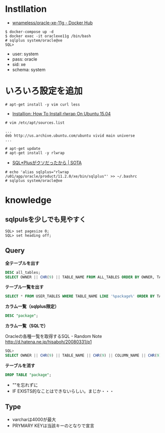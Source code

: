 # Instllation

 - [wnameless/oracle-xe-11g - Docker Hub](https://hub.docker.com/r/wnameless/oracle-xe-11g/)

```
$ docker-compose up -d
$ docker exec -it oraclexe11g /bin/bash
# sqlplus system/oracle@xe
SQL>
```

 - user: system
 - pass: oracle
 - sid: xe
 - schema: system

# いろいろ設定を追加

```
# apt-get install -y vim curl less
```

 - [Installion: How To Install rlwrap On Ubuntu 15.04](http://installion.co.uk/ubuntu/vivid/universe/r/rlwrap/install/index.html)

```
# vim /etc/apt/sources.list

...
deb http://us.archive.ubuntu.com/ubuntu vivid main universe
...

# apt-get update
# apt-get install -y rlwrap
```

 - [SQL*Plusがクソだったから | SOTA](http://deeeet.com/writing/2013/11/06/rlwrap/)

```
# echo 'alias sqlplus="rlwrap /u01/app/oracle/product/11.2.0/xe/bin/sqlplus"' >> ~/.bashrc
# sqlplus system/oracle@xe
```

# knowledge

## sqlpulsを少しでも見やすく

```
SQL> set pagesize 0;
SQL> set heading off;
```

## Query

**全テーブルを出す**

```sql
DESC all_tables;
SELECT OWNER || CHR(9) || TABLE_NAME FROM ALL_TABLES ORDER BY OWNER, TABLE_NAME;
```

**テーブル一覧を出す**

```sql
SELECT * FROM USER_TABLES WHERE TABLE_NAME LIKE '%package%' ORDER BY TABLE_NAME
```

**カラム一覧（sqlplus限定）**

```sql
DESC "package";
```

**カラム一覧（SQLで）**

Oracleの各種一覧を取得するSQL - Random Note
http://d.hatena.ne.jp/hisaboh/20080331/p1

```sql
SQL> 
SELECT OWNER || CHR(9) || TABLE_NAME || CHR(9) || COLUMN_NAME || CHR(9) || DATA_TYPE || CHR(9) || DATA_LENGTH FROM DBA_TAB_COLUMNS WHERE OWNER = 'OWNER' AND TABLE_NAME = 'TABLE';
```

**テーブルを消す**

```sql
DROP TABLE "package";
```

 - ""を忘れずに
 - IF EXISTS的なことはできないらしい。まじか・・・



## Type

 - varcharは4000が最大
 - PRYMARY KEYは当該キーのとなりで宣言

